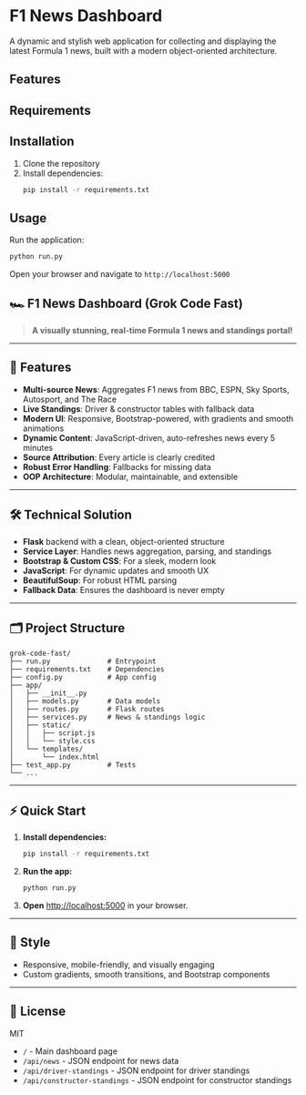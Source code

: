 # F1 News Dashboard

A dynamic and stylish web application for collecting and displaying the latest Formula 1 news, built with a modern object-oriented architecture.

## Features


## Requirements


## Installation

1. Clone the repository
2. Install dependencies:
   ```bash
   pip install -r requirements.txt
   ```

## Usage

Run the application:
```bash
python run.py
```

Open your browser and navigate to `http://localhost:5000`
## 🏎️ F1 News Dashboard (Grok Code Fast)

> **A visually stunning, real-time Formula 1 news and standings portal!**

---

## 🚦 Features

- **Multi-source News**: Aggregates F1 news from BBC, ESPN, Sky Sports, Autosport, and The Race
- **Live Standings**: Driver & constructor tables with fallback data
- **Modern UI**: Responsive, Bootstrap-powered, with gradients and smooth animations
- **Dynamic Content**: JavaScript-driven, auto-refreshes news every 5 minutes
- **Source Attribution**: Every article is clearly credited
- **Robust Error Handling**: Fallbacks for missing data
- **OOP Architecture**: Modular, maintainable, and extensible

---

## 🛠️ Technical Solution

- **Flask** backend with a clean, object-oriented structure
- **Service Layer**: Handles news aggregation, parsing, and standings
- **Bootstrap & Custom CSS**: For a sleek, modern look
- **JavaScript**: For dynamic updates and smooth UX
- **BeautifulSoup**: For robust HTML parsing
- **Fallback Data**: Ensures the dashboard is never empty

---

## 🗂️ Project Structure

```text
grok-code-fast/
├── run.py              # Entrypoint
├── requirements.txt    # Dependencies
├── config.py           # App config
├── app/
│   ├── __init__.py
│   ├── models.py       # Data models
│   ├── routes.py       # Flask routes
│   ├── services.py     # News & standings logic
│   ├── static/
│   │   ├── script.js
│   │   └── style.css
│   └── templates/
│       └── index.html
├── test_app.py         # Tests
└── ...
```

---

## ⚡ Quick Start

1. **Install dependencies:**
   ```sh
   pip install -r requirements.txt
   ```
2. **Run the app:**
   ```sh
   python run.py
   ```
3. **Open** [http://localhost:5000](http://localhost:5000) in your browser.

---

## 🎨 Style
- Responsive, mobile-friendly, and visually engaging
- Custom gradients, smooth transitions, and Bootstrap components

---

## 📄 License
MIT

- `/` - Main dashboard page
- `/api/news` - JSON endpoint for news data
- `/api/driver-standings` - JSON endpoint for driver standings
- `/api/constructor-standings` - JSON endpoint for constructor standings
